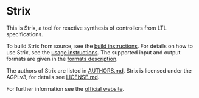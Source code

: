 # Strix

This is Strix, a tool for reactive synthesis of controllers from LTL specifications.

To build Strix from source, see the [build instructions](doc/BUILDING.md).
For details on how to use Strix, see the [usage instructions](doc/USAGE.md).
The supported input and output formats are given in the [formats description](doc/FORMATS.md).

The authors of Strix are listed in [AUTHORS.md](AUTHORS.md).
Strix is licensed under the AGPLv3, for details see [LICENSE.md](LICENSE.md).

For further information see the [official website](https://strix.model.in.tum.de/).
